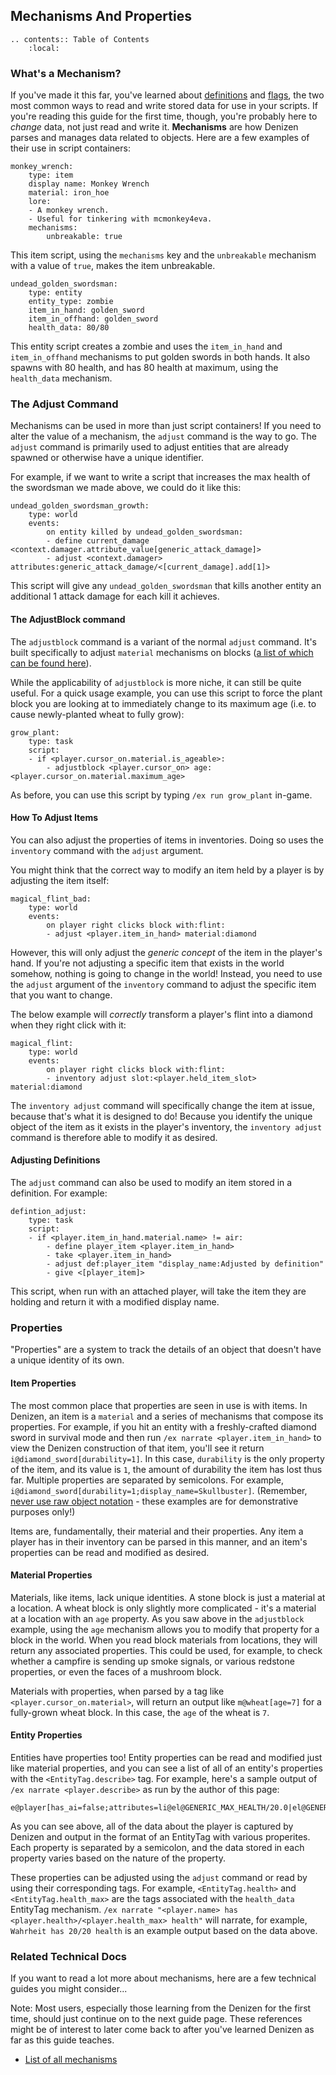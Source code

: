 Mechanisms And Properties
-------------------------

```eval_rst
.. contents:: Table of Contents
    :local:
```

### What's a Mechanism?

If you've made it this far, you've learned about [definitions](/guides/basics/definitions) and [flags](/guides/basics/flags), the two most common ways to read and write stored data for use in your scripts. If you're reading this guide for the first time, though, you're probably here to *change* data, not just read and write it. **Mechanisms** are how Denizen parses and manages data related to objects. Here are a few examples of their use in script containers:

```dscript_green
monkey_wrench:
    type: item
    display name: Monkey Wrench
    material: iron_hoe
    lore:
    - A monkey wrench.
    - Useful for tinkering with mcmonkey4eva.
    mechanisms:
        unbreakable: true
```

This item script, using the `mechanisms` key and the `unbreakable` mechanism with a value of `true`, makes the item unbreakable.

```dscript_green
undead_golden_swordsman:
    type: entity
    entity_type: zombie
    item_in_hand: golden_sword
    item_in_offhand: golden_sword
    health_data: 80/80
```

This entity script creates a zombie and uses the `item_in_hand` and `item_in_offhand` mechanisms to put golden swords in both hands. It also spawns with 80 health, and has 80 health at maximum, using the `health_data` mechanism.

### The Adjust Command

Mechanisms can be used in more than just script containers! If you need to alter the value of a mechanism, the `adjust` command is the way to go. The `adjust` command is primarily used to adjust entities that are already spawned or otherwise have a unique identifier.

For example, if we want to write a script that increases the max health of the swordsman we made above, we could do it like this:

```dscript_green
undead_golden_swordsman_growth:
    type: world
    events:
        on entity killed by undead_golden_swordsman:
        - define current_damage <context.damager.attribute_value[generic_attack_damage]>
        - adjust <context.damager> attributes:generic_attack_damage/<[current_damage].add[1]>
```

This script will give any `undead_golden_swordsman` that kills another entity an additional 1 attack damage for each kill it achieves.

#### The AdjustBlock command

The `adjustblock` command is a variant of the normal `adjust` command. It's built specifically to adjust `material` mechanisms on blocks <span class="parens">([a list of which can be found here](https://one.denizenscript.com/denizen/mecs/materialtag))</span>.

While the applicability of `adjustblock` is more niche, it can still be quite useful. For a quick usage example, you can use this script to force the plant block you are looking at to immediately change to its maximum age <span class="parens">(i.e. to cause newly-planted wheat to fully grow)</span>:

```dscript_green
grow_plant:
    type: task
    script:
    - if <player.cursor_on.material.is_ageable>:
        - adjustblock <player.cursor_on> age:<player.cursor_on.material.maximum_age>
```

As before, you can use this script by typing `/ex run grow_plant` in-game.

#### How To Adjust Items

You can also adjust the properties of items in inventories. Doing so uses the `inventory` command with the `adjust` argument.

You might think that the correct way to modify an item held by a player is by adjusting the item itself:

```dscript_red
magical_flint_bad:
    type: world
    events:
        on player right clicks block with:flint:
        - adjust <player.item_in_hand> material:diamond
```

However, this will only adjust the *generic concept* of the item in the player's hand. If you're not adjusting a specific item that exists in the world somehow, nothing is going to change in the world! Instead, you need to use the `adjust` argument of the `inventory` command to adjust the specific item that you want to change.

The below example will *correctly* transform a player's flint into a diamond when they right click with it:

```dscript_green
magical_flint:
    type: world
    events:
        on player right clicks block with:flint:
        - inventory adjust slot:<player.held_item_slot> material:diamond
```

The `inventory adjust` command will specifically change the item at issue, because that's what it is designed to do! Because you identify the unique object of the item as it exists in the player's inventory, the `inventory adjust` command is therefore able to modify it as desired.

#### Adjusting Definitions

The `adjust` command can also be used to modify an item stored in a definition. For example:

```dscript_green
defintion_adjust:
    type: task
    script:
    - if <player.item_in_hand.material.name> != air:
        - define player_item <player.item_in_hand>
        - take <player.item_in_hand>
        - adjust def:player_item "display_name:Adjusted by definition"
        - give <[player_item]>
```

This script, when run with an attached player, will take the item they are holding and return it with a modified display name.

### Properties

"Properties" are a system to track the details of an object that doesn't have a unique identity of its own.

#### Item Properties

The most common place that properties are seen in use is with items. In Denizen, an item is a `material` and a series of mechanisms that compose its properties. For example, if you hit an entity with a freshly-crafted diamond sword in survival mode and then run `/ex narrate <player.item_in_hand>` to view the Denizen construction of that item, you'll see it return `i@diamond_sword[durability=1]`. In this case, `durability` is the only property of the item, and its value is `1`, the amount of durability the item has lost thus far. Multiple properties are separated by semicolons. For example, `i@diamond_sword[durability=1;display_name=Skullbuster]`. <span class="parens">(Remember, [never use raw object notation](/guides/troubleshooting/common-mistakes#don-t-type-raw-object-notation) - these examples are for demonstrative purposes only!)</span>

Items are, fundamentally, their material and their properties. Any item a player has in their inventory can be parsed in this manner, and an item's properties can be read and modified as desired.

#### Material Properties

Materials, like items, lack unique identities. A stone block is just a material at a location. A wheat block is only slightly more complicated - it's a material at a location with an `age` property. As you saw above in the `adjustblock` example, using the `age` mechanism allows you to modify that property for a block in the world. When you read block materials from locations, they will return any associated properties. This could be used, for example, to check whether a campfire is sending up smoke signals, or various redstone properties, or even the faces of a mushroom block.

Materials with properties, when parsed by a tag like `<player.cursor_on.material>`, will return an output like `m@wheat[age=7]` for a fully-grown wheat block. In this case, the `age` of the wheat is `7`.

#### Entity Properties

Entities have properties too! Entity properties can be read and modified just like material properties, and you can see a list of all of an entity's properties with the `<EntityTag.describe>` tag. For example, here's a sample output of `/ex narrate <player.describe>` as run by the author of this page:

```
e@player[has_ai=false;attributes=li@el@GENERIC_MAX_HEALTH/20.0|el@GENERIC_FOLLOW_RANGE/32.0|el@GENERIC_KNOCKBACK_RESISTANCE/0.0|el@GENERIC_MOVEMENT_SPEED/0.10000000149011612|el@GENERIC_ATTACK_DAMAGE/1.0|el@GENERIC_ATTACK_SPEED/4.0|el@GENERIC_ARMOR/0.0|el@GENERIC_ARMOR_TOUGHNESS/0.0|el@GENERIC_LUCK/0.0|;equipment=li@i@air|i@air|i@air|i@air|;health_data=20.0/20.0;inventory_contents=li@i@wooden_axe|i@compass|i@bow|;speed=0]
```

As you can see above, all of the data about the player is captured by Denizen and output in the format of an EntityTag with various properites. Each property is separated by a semicolon, and the data stored in each property varies based on the nature of the property. 

These properties can be adjusted using the `adjust` command or read by using their corresponding tags. For example, `<EntityTag.health>` and `<EntityTag.health_max>` are the tags associated with the `health_data` EntityTag mechanism. `/ex narrate "<player.name> has <player.health>/<player.health_max> health"` will narrate, for example, `Wahrheit has 20/20 health` is an example output based on the data above.

### Related Technical Docs

If you want to read a lot more about mechanisms, here are a few technical guides you might consider...

Note: Most users, especially those learning from the Denizen for the first time, should just continue on to the next guide page. These references might be of interest to later come back to after you've learned Denizen as far as this guide teaches.

- [List of all mechanisms](https://one.denizenscript.com/denizen/mecs/)
